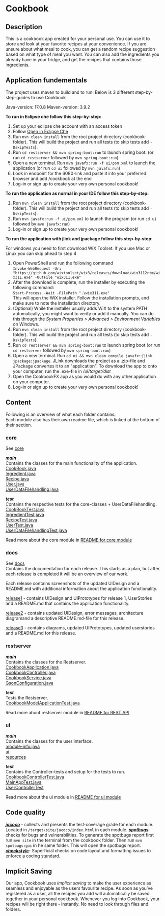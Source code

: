 # Cookbook

## Description
This is a cookbook app created for your personal use. You can use it to store and look at your favorite recipes at your convenience. If you are unsure about what meal to cook, you can get a random recipe suggestion based on what type of meal you want. You can also add the ingredients you already have in your fridge, and get the recipes that contains those ingredients. 

## Application fundementals

The project uses maven to build and to run. Below is 3 different step-by-step-guides to use Cookbook

Java-version: 17.0.8
Maven-version: 3.9.2 

**To run in Eclipse che follow this step-by-step:**
1. Set up your eclipse che account with an access token
2. Follow [Open in Eclipse Che](https://che.stud.ntnu.no/#https://gitlab.stud.idi.ntnu.no/it1901/groups-2023/gr2308/gr2308?new) 
3. Run `mvn clean install` from the root project directory (cookbook-folder). This will build the project and run all tests (to skip tests add `-DskipTests`).
4. Run `cd restserver && mvn spring-boot:run` to launch spring boot. (or run `cd restserver` followed by `mvn spring-boot:run`)
5. Open a new terminal. Run  `mvn javafx:run -f ui/pom.xml` to launch the application (or run `cd ui` followed by `mvn javafx:run`)
6. Look in endpoint for the 6080-link and paste it into your preferred browser and add /cookbook at the end
7. Log-in or sign up to create your very own personal cookbook!

**To run the application as normal in your IDE follow this step-by-step:**
1. Run `mvn clean install` from the root project directory (cookbook-folder). This will build the project and run all tests (to skip tests add `-DskipTests`).
2. Run  `mvn javafx:run -f ui/pom.xml` to launch the program (or run `cd ui` followed by `mvn javafx:run`)
3. Log-in or sign up to create your very own personal cookbook!

**To run the application with jlink and jpackage follow this step-by-step:**

For windows you need to first download WiX Toolset. If you use Mac or Linux you can skip ahead to step 4
1. Open PowerShell and run the following command  
`
Invoke-WebRequest -Uri "https://github.com/wixtoolset/wix3/releases/download/wix3112rtm/wix311.exe" -OutFile "wix311.exe"
`
2. After the download is complete, run the installer by executing the following command:  
`
Start-Process -Wait -FilePath ".\wix311.exe"
`   
This will open the WiX installer. Follow the installation prompts, and make sure to note the installation directory.
3. (Optional) While the installer usually adds WiX to the system PATH automatically, you might want to verify or add it manually. You can do this through the *System Properties > Advanced > Environment Variables* on Windows.
4. Run `mvn clean install` from the root project directory (cookbook-folder). This will build the project and run all tests (to skip tests add `-DskipTests`).
5. Run `cd restserver && mvn spring-boot:run` to launch spring boot (or run `cd restserver` followed by `mvn spring-boot:run`)
6. Open a new terminal. Run  `cd ui && mvn clean compile javafx:jlink jpackage:jpackage`. JLink downloads the project as a .zip-file and JPackage convertes it to an "application". To download the app to onto your computer, run the .exe-file in */ui/target/dist*
7. Open the CookbookFX app as you would do with any other application on your computer. 
8. Log-in or sign up to create your very own personal cookbook!

## Content

Following is an overview of what each folder contains.  
Each module also has their own readme file, which is linked at the bottom of their section.

### core  
See [core](cookbook/core/src/main/java/core)  

***main***  
Contains the classes for the main functionality of the application.  
[CookBook.java](cookbook/core/src/main/java/cookbook/core/CookBook.java)  
[Ingredient.java](cookbook/core/src/main/java/cookbook/core/Ingredient.java)  
[Recipe.java](cookbook/core/src/main/java/cookbook/core/Recipe.java)  
[User.java](cookbook/core/src/main/java/cookbook/core/User.java)   
[UserDataFilehandling.java](cookbook/core/src/main/java/cookbook/core/UserDataFilehandling.java) 


***test***  
Contains the respective tests for the core-classes + UserDataFilehandling.  
[CookBookTest.java](cookbook/core/src/test/java/core/CookBookTest.java)  
[IngredientTest.java](cookbook/core/src/test/java/core/IngredientTest.java)  
[RecipeTest.java](cookbook/core/src/test/java/core/RecipeTest.java)  
[UserTest.java](cookbook/core/src/test/java/core/UserTest.java)  
[UserDataFilehandlingTest.java](cookbook/core/src/test/java/core/UserDataFilehandlingTest.java)

Read more about the core module in [README for core module](cookbook/core/README.md) 

### docs
See [docs](cookbook/docs)  
Contains the documentation for each release. This starts as a plan, but after each release is completed it will be an overview of our work. 

Each release contains screenshots of the updated UIDesign and a README.md with additional information about the application functionality. 

[release1](cookbook/docs/release1)  - contains UIDesign and UIPrototypes for release 1, UserStories and a README.md that contains the application functionality. 

[release2](cookbook/docs/release2) - contains updated UIDesign, error messages, architecture diagramand a descriptive README.md-file for this release.

[release3](cookbook/docs/release3) - contains diagrams, updated UIPrototypes, updated userstories and a README.md for this release.

### restserver

***main***  
Contains the classes for the Restserver.    
[CookbookApplication.java](cookbook/restserver/src/main/java/cookbook/springboot/restserver/CookbookApplication.java)   
[CookbookController.java](cookbook/restserver/src/main/java/cookbook/springboot/restserver/CookbookController.java)   
[CookbookService.java](cookbook/restserver/src/main/java/cookbook/springboot/restserver/CookbookService.java)   
[GsonConfiguration.java](cookbook/restserver/src/main/java/cookbook/springboot/restserver/GsonConfiguration.java)  

***test***  
Tests the Restserver.  
[CookbookModelApplicationTest.java](cookbook/restserver/src/test/java/cookbook/springboot/restserver/CookbookModelApplicationTest.java)


Read more about restserver module in [README for REST API](cookbook/restserver/README.md) 


### ui

***main***  
Contains the classes for the user interface.    
[module-info.java](cookbook/ui/src/main/java/module-info.java)  
[ui](cookbook/ui/src/main/java/ui)   
[resources](cookbook/ui/src/main/resources)

***test***  
Contains the Controller-tests and setup for the tests to run.   
[CookbookControllerTest.java](cookbook/ui/src/test/java/ui/CookBookControllerTest.java)  
[MainAppTest.java](cookbook/ui/src/test/java/ui/MainAppTest.java)  
[UserControllerTest](cookbook/ui/src/test/java/ui/UserControllerTest.java)  

Read more about the ui module in [README for ui module](cookbook/ui/README.md) 

## Code quality

[***jacoco***](https://www.jacoco.org/) - collects and presents the test-coverage grade for each module. Located in `/target/site/jacoco/index.html` in each module.
[***spotbugs***](https://spotbugs.github.io/)- checks for bugs and vulnerabilities. 
To generate the spotbugs report first run `mvn site` in the terminal from the cookbook folder. Then run `mvn spotbugs:gui` in he same folder. This will open the spotbugs report.
[***checkstyle***](https://checkstyle.sourceforge.io/)-  Superficial checks on code layout and formatting issues to enforce a coding standard. 


## Implicit Saving

Our app, Cookbook uses *implicit saving* to make the user experience as seamless and enjoyable as the users favourite recipe. As soon as you’ve registered as a user, all the recipes you add will automatically be saved together in your personal cookbook. Whenever you log into Cookbook, your recipes will be right there - instantly. No need to look through files and folders. 


